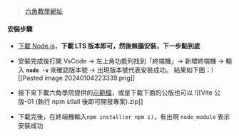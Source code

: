 > [六角教學網址](https://hackmd.io/V3v9hW9dTlOwFvVA6ycfLg?view)
#### 安裝步驟
- [下載 Node.js](https://nodejs.org/en)，**下載 LTS 版本即可，然後無腦安裝，下一步點到底**
- 安裝完成後打開 VsCode -> 左上角功能列找到「終端機」-> 新增終端機 -> 輸入 **`node -v`** 來確認版本號 -> 出現版本號代表安裝成功。
	結果如下圖：![[Pasted image 20240104223339.png]]

- 接下來下載六角學院提供的[示範檔](https://github.com/hexschool/web-layout-training-vite)，或是下載下面的公版也可以
![[Vite 公版-01 (執行 npm stlall 後即可開發專案).zip]] 
- 下載完後，在終端機輸入`npm install(or npm i)`，有出現 `node_module` 表示安裝成功


